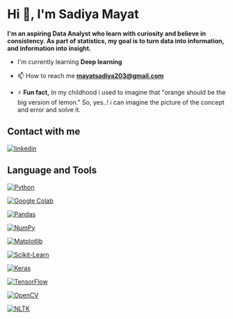 # Hi 👋, I'm Sadiya Mayat

**I'm an aspiring Data Analyst who learn with curiosity and believe in consistency. As part of statistics, my goal is to turn data into information, and information into insight.**

* I'm currently learning **Deep learning**
 
* 📫 How to reach me **mayatsadiya203@gmail.com**

* ⚡️ **Fun fact,** In my childhood i used to imagine that "orange should be the big version of lemon." So, yes..! i can imagine the picture of the concept and error and solve it.

## Contact with me

[![linkedin](https://img.shields.io/badge/linkedin-0A66C2?style=for-the-badge&logo=linkedin&logoColor=white)](https://www.linkedin.com/in/sadiya-mayat-657589281/)

## Language and Tools

[![Python](https://img.shields.io/badge/python-3776AB?style=for-the-badge&logo=python&logoColor=white)](https://www.python.org/)

[![Google Colab](https://img.shields.io/badge/google%20colab-F9AB00?style=for-the-badge&logo=google-colab&color=525252)](https://colab.research.google.com/)

[![Pandas](https://img.shields.io/badge/pandas-150458?style=for-the-badge&logo=pandas&logoColor=white)](https://pandas.pydata.org/)

[![NumPy](https://img.shields.io/badge/numpy-013243?style=for-the-badge&logo=numpy&logoColor=white)](https://numpy.org/)

[![Matplotlib](https://img.shields.io/badge/matplotlib-000000?style=for-the-badge&logo=matplotlib&logoColor=white)](https://matplotlib.org/)

[![Scikit-Learn](https://img.shields.io/badge/scikit--learn-F7931E?style=for-the-badge&logo=scikit-learn&logoColor=white)](https://scikit-learn.org/)

[![Keras](https://img.shields.io/badge/keras-D00000?style=for-the-badge&logo=keras&logoColor=white)](https://keras.io/)

[![TensorFlow](https://img.shields.io/badge/tensorflow-FF6F00?style=for-the-badge&logo=tensorflow&logoColor=white)](https://www.tensorflow.org/)

[![OpenCV](https://img.shields.io/badge/OpenCV-5C3EE8?style=for-the-badge&logo=opencv&logoColor=white)](https://opencv.org/)

[![NLTK](https://img.shields.io/badge/NLTK-008080?style=for-the-badge&logo=nltk&logoColor=white)](https://www.nltk.org/)




